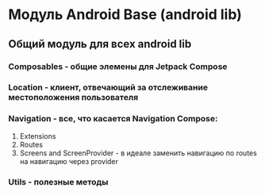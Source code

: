 # Модуль Android Base (android lib)

## Общий модуль для всех android lib

### Composables - общие элемены для Jetpack Compose
### Location - клиент, отвечающий за отслеживание местоположения пользователя
### Navigation - все, что касается Navigation Compose:
1. Extensions
2. Routes
3. Screens and ScreenProvider - в идеале заменить навигацию по routes на навигацию через provider

### Utils - полезные методы
